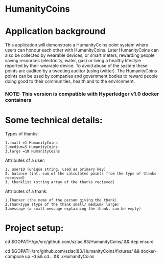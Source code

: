 # HumanityCoins

<!--- [![Deploy to Bluemix](https://bluemix.net/deploy/button.png)](https://bluemix.net/deploy?repository=https://github.com/vpaprots/HumanityCoins.git) --->


# Application background

This application will demonstrate a HumanityCoins point system where users can honour each other with HumanityCoins. Later HumanityCoins can also be collected by wearable devices, or smart meters, rewarding people saving resources (electricity, water, gas) or living a healthy lifestyle reported by their wearable device. To avoid abuse of the system these points are audited by a tweeting auditor (using twitter). The HumanityCoins points can be used by companies and government bodies to reward people doing good to their communities, health and to the environment.

### NOTE: This version is compatible with Hyperledger v1.0 docker containers
# Some technical details:

Types of thanks:

	1.small =1 HumanityCoins 
	2.medium=5 HumanityCoins
	3.large =10 HumanityCoins
	
Attributes of a user:

	1. userID (unique string, used as primary key)
	2. balance (int, sum of the calculated points from the type of thanks received)
	3. thanklist (string array of the thanks recieved)

Attributes of a thank:

	1.Thanker (the name of the person giving the thank)
	2.ThankType (type of the thank small/ medium/ large) 
	3.message (a small message explaining the thank, can be empty)

# Project setup:

cd $GOPATH/go/src/github.com/szlaci83/HumanityCoins/ && dep ensure

cd $GOPATH/src/github.com/szlaci83/HumanityCoins/fixtures/ && docker-compose up -d && cd .. && ./HumanityCoins 
